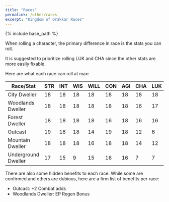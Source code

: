 ```yaml
---
title: "Races"
permalink: /other/races
excerpt: "Kingdom of Drakkar Races"
---
```


{% include base_path %}

When rolling a character, the primary difference in race is the stats you can roll.

It is suggested to prioritize rolling LUK and CHA since the other stats are more easily fixable.

Here are what each race can roll at max:

Race/Stat           | STR  | INT  | WIS  | WILL | CON  | AGI  | CHA  | LUK
----                | ---- | ---- | ---- | ---- | ---- | ---- | ---- | ----
City Dweller        | 18   | 18   | 18   | 18   | 18   | 18   | 18   | 18
Woodlands Dweller   | 18   | 18   | 18   | 18   | 18   | 18   | 16   | 17
Forest Dweller      | 18   | 18   | 18   | 18   | 16   | 18   | 16   | 16
Outcast             | 19   | 18   | 18   | 14   | 19   | 18   | 12   | 6
Mountain Dweller    | 18   | 18   | 18   | 16   | 18   | 18   | 14   | 12
Underground Dweller | 17   | 15   | 9    | 15   | 16   | 16   | 7    | 7

There are also some hidden benefits to each race. While some are confirmed and others are dubious, here are a firm list of benefits per race:

* Outcast: +2 Combat adds
* Woodlands Dweller: EP Regen Bonus
